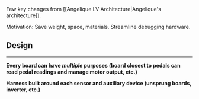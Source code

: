 Few key changes from [[Angelique LV Architecture|Angelique's architecture]].

Motivation: Save weight, space, materials. Streamline debugging hardware.

## Design
****
**Every board can have *multiple* purposes (board closest to pedals can read pedal readings and manage motor output, etc.)**

**Harness built around each sensor and auxiliary device (unsprung boards, inverter, etc.)**


